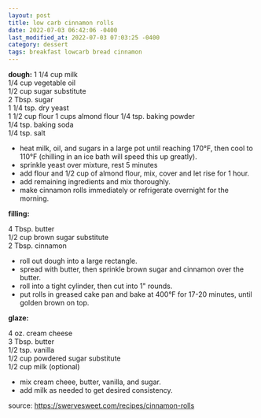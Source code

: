 ```yaml
---
layout: post
title: low carb cinnamon rolls
date: 2022-07-03 06:42:06 -0400
last_modified_at: 2022-07-03 07:03:25 -0400
category: dessert
tags: breakfast lowcarb bread cinnamon
---
```

**dough:**
1 1/4 cup milk  
1/4 cup vegetable oil  
1/2 cup sugar substitute  
2 Tbsp. sugar  
1 1/4 tsp. dry yeast  
1 1/2 cup flour
1 cups almond flour
1/4 tsp. baking powder  
1/4 tsp. baking soda  
1/4 tsp. salt  
* heat milk, oil, and sugars in a large pot until reaching 170°F, then cool to 110°F
  (chilling in an ice bath will speed this up greatly).
* sprinkle yeast over mixture, rest 5 minutes
* add flour and 1/2 cup of almond flour, mix, cover and let rise for 1 hour.
* add remaining ingredients and mix thoroughly.
* make cinnamon rolls immediately or refrigerate overnight for the morning.

**filling:**

4 Tbsp. butter  
1/2 cup brown sugar substitute  
2 Tbsp. cinnamon
* roll out dough into a large rectangle.
* spread with butter, then sprinkle brown sugar and cinnamon over the butter.
* roll into a tight cylinder, then cut into 1" rounds.
* put rolls in greased cake pan and bake at 400°F for 17-20 minutes, until golden 
  brown on top.

**glaze:**

4 oz. cream cheese  
3 Tbsp. butter  
1/2 tsp. vanilla  
1/2 cup powdered sugar substitute  
1/2 cup milk (optional)  
* mix cream cheee, butter, vanilla, and sugar.
* add milk as needed to get desired consistency.

source: <https://swervesweet.com/recipes/cinnamon-rolls>

